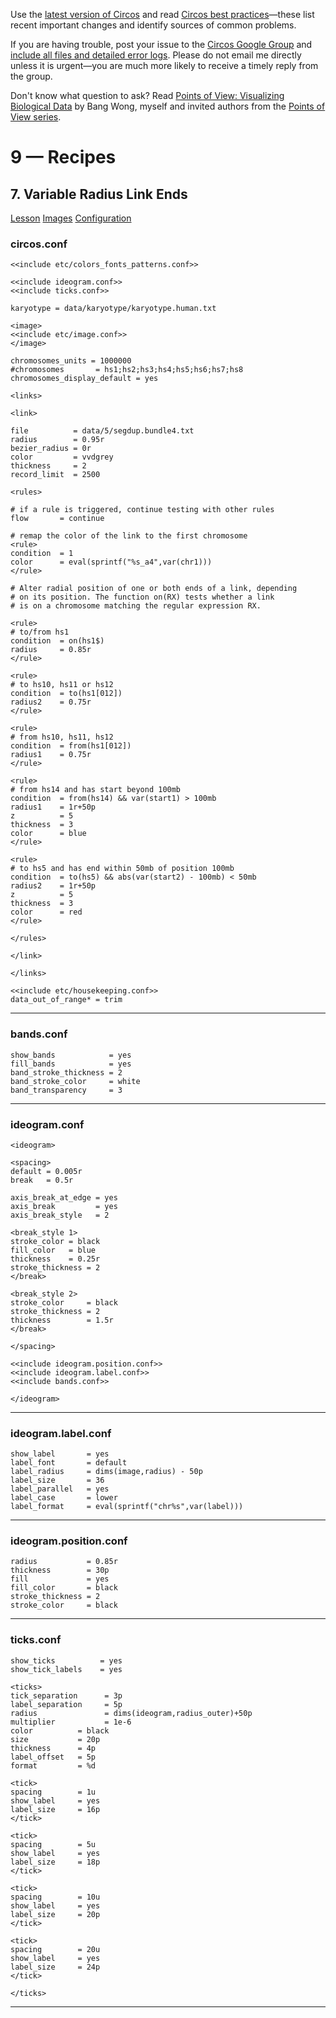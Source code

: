 Use the [latest version of Circos](/software/download/circos/) and read
[Circos best
practices](/documentation/tutorials/reference/best_practices/)—these list
recent important changes and identify sources of common problems.

If you are having trouble, post your issue to the [Circos Google
Group](https://groups.google.com/group/circos-data-visualization) and [include
all files and detailed error logs](/support/support/). Please do not email me
directly unless it is urgent—you are much more likely to receive a timely
reply from the group.

Don't know what question to ask? Read [Points of View: Visualizing Biological
Data](https://www.nature.com/nmeth/journal/v9/n12/full/nmeth.2258.html) by
Bang Wong, myself and invited authors from the [Points of View
series](https://mk.bcgsc.ca/pointsofview).

# 9 — Recipes

## 7\. Variable Radius Link Ends

[Lesson](/documentation/tutorials/recipes/variable_link_ends/lesson)
[Images](/documentation/tutorials/recipes/variable_link_ends/images)
[Configuration](/documentation/tutorials/recipes/variable_link_ends/configuration)

### circos.conf

    
    
    <<include etc/colors_fonts_patterns.conf>>
    
    <<include ideogram.conf>>
    <<include ticks.conf>>
    
    karyotype = data/karyotype/karyotype.human.txt
    
    <image>
    <<include etc/image.conf>>
    </image>
    
    chromosomes_units = 1000000
    #chromosomes       = hs1;hs2;hs3;hs4;hs5;hs6;hs7;hs8
    chromosomes_display_default = yes
    
    <links>
    
    <link>
    
    file          = data/5/segdup.bundle4.txt
    radius        = 0.95r
    bezier_radius = 0r
    color         = vvdgrey
    thickness     = 2
    record_limit  = 2500
    
    <rules>
    
    # if a rule is triggered, continue testing with other rules
    flow       = continue
    
    # remap the color of the link to the first chromosome
    <rule>
    condition  = 1
    color      = eval(sprintf("%s_a4",var(chr1)))
    </rule>
    
    # Alter radial position of one or both ends of a link, depending
    # on its position. The function on(RX) tests whether a link
    # is on a chromosome matching the regular expression RX.
    
    <rule>
    # to/from hs1
    condition  = on(hs1$)
    radius     = 0.85r
    </rule>
    
    <rule>
    # to hs10, hs11 or hs12
    condition  = to(hs1[012])
    radius2    = 0.75r
    </rule>
    
    <rule>
    # from hs10, hs11, hs12
    condition  = from(hs1[012])
    radius1    = 0.75r
    </rule>
    
    <rule>
    # from hs14 and has start beyond 100mb
    condition  = from(hs14) && var(start1) > 100mb
    radius1    = 1r+50p
    z          = 5
    thickness  = 3
    color      = blue
    </rule>
    
    <rule>
    # to hs5 and has end within 50mb of position 100mb
    condition  = to(hs5) && abs(var(start2) - 100mb) < 50mb
    radius2    = 1r+50p
    z          = 5
    thickness  = 3
    color      = red
    </rule>
    
    </rules>
    
    </link>
    
    </links>
    
    <<include etc/housekeeping.conf>>
    data_out_of_range* = trim
    
    

  

* * *

### bands.conf

    
    
    show_bands            = yes
    fill_bands            = yes
    band_stroke_thickness = 2
    band_stroke_color     = white
    band_transparency     = 3
    

  

* * *

### ideogram.conf

    
    
    <ideogram>
    
    <spacing>
    default = 0.005r
    break   = 0.5r
    
    axis_break_at_edge = yes
    axis_break         = yes
    axis_break_style   = 2
    
    <break_style 1>
    stroke_color = black
    fill_color   = blue
    thickness    = 0.25r
    stroke_thickness = 2
    </break>
    
    <break_style 2>
    stroke_color     = black
    stroke_thickness = 2
    thickness        = 1.5r
    </break>
    
    </spacing>
    
    <<include ideogram.position.conf>>
    <<include ideogram.label.conf>>
    <<include bands.conf>>
    
    </ideogram>
    
    

  

* * *

### ideogram.label.conf

    
    
    show_label       = yes
    label_font       = default
    label_radius     = dims(image,radius) - 50p
    label_size       = 36
    label_parallel   = yes
    label_case       = lower
    label_format     = eval(sprintf("chr%s",var(label)))
    
    

  

* * *

### ideogram.position.conf

    
    
    radius           = 0.85r
    thickness        = 30p
    fill             = yes
    fill_color       = black
    stroke_thickness = 2
    stroke_color     = black
    

  

* * *

### ticks.conf

    
    
    show_ticks          = yes
    show_tick_labels    = yes
    
    <ticks>
    tick_separation      = 3p
    label_separation     = 5p
    radius               = dims(ideogram,radius_outer)+50p
    multiplier           = 1e-6
    color          = black
    size           = 20p
    thickness      = 4p
    label_offset   = 5p
    format         = %d
    
    <tick>
    spacing        = 1u
    show_label     = yes
    label_size     = 16p
    </tick>
    
    <tick>
    spacing        = 5u
    show_label     = yes
    label_size     = 18p
    </tick>
    
    <tick>
    spacing        = 10u
    show_label     = yes
    label_size     = 20p
    </tick>
    
    <tick>
    spacing        = 20u
    show_label     = yes
    label_size     = 24p
    </tick>
    
    </ticks>
    

  

* * *

